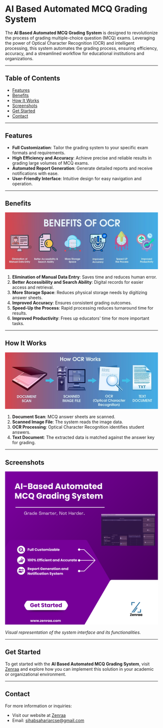 
# AI Based Automated MCQ Grading System

The **AI Based Automated MCQ Grading System** is designed to revolutionize the process of grading multiple-choice question (MCQ) exams. Leveraging the power of Optical Character Recognition (OCR) and intelligent processing, this system automates the grading process, ensuring efficiency, accuracy, and a streamlined workflow for educational institutions and organizations.

---

## Table of Contents
- [Features](#features)
- [Benefits](#benefits)
- [How It Works](#how-it-works)
- [Screenshots](#screenshots)
- [Get Started](#get-started)
- [Contact](#contact)

---

## Features

- **Full Customization**: Tailor the grading system to your specific exam formats and requirements.
- **High Efficiency and Accuracy**: Achieve precise and reliable results in grading large volumes of MCQ exams.
- **Automated Report Generation**: Generate detailed reports and receive notifications with ease.
- **User-Friendly Interface**: Intuitive design for easy navigation and operation.

---

## Benefits

![Benefits of OCR](benefits.jpg)

1. **Elimination of Manual Data Entry**: Saves time and reduces human error.
2. **Better Accessibility and Search Ability**: Digital records for easier access and retrieval.
3. **More Storage Space**: Reduces physical storage needs by digitizing answer sheets.
4. **Improved Accuracy**: Ensures consistent grading outcomes.
5. **Speed-Up the Process**: Rapid processing reduces turnaround time for results.
6. **Improved Productivity**: Frees up educators' time for more important tasks.

---

## How It Works

![OCR Process](process.jpg)

1. **Document Scan**: MCQ answer sheets are scanned.
2. **Scanned Image File**: The system reads the image data.
3. **OCR Processing**: Optical Character Recognition identifies student answers.
4. **Text Document**: The extracted data is matched against the answer key for grading.

---

## Screenshots

![Product Poster](poster.png)

*Visual representation of the system interface and its functionalities.*

---

## Get Started

To get started with the **AI Based Automated MCQ Grading System**, visit [Zenraa](https://www.zenraa.com) and explore how you can implement this solution in your academic or organizational environment.

---

## Contact

For more information or inquiries:
- Visit our website at [Zenraa](https://www.zenraa.com)
- Email: [sihabsahariarcse@gmail.com](mailto:sihabsahariarcse@gmail.com)

